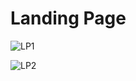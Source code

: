 # Landing Page

![LP1](https://github.com/AdhikarlaShravani/OCTANET_AUGUST/assets/112093034/069b53ef-e1b4-48e0-b397-ffa4f1e56685)

![LP2](https://github.com/AdhikarlaShravani/OCTANET_AUGUST/assets/112093034/02edf756-f1e7-41b4-81eb-7b544fd3d2c3)
